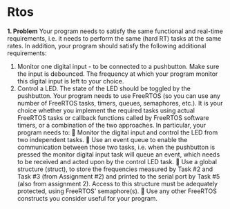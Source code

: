 # Rtos 

**1. Problem**
Your program needs to satisfy the same functional and real-time requirements, i.e.
it needs to perform the same (hard RT) tasks at the same rates.
In addition, your program should satisfy the following additional requirements:
1. Monitor one digital input - to be connected to a pushbutton. Make sure the input is
debounced. The frequency at which your program monitor this digital input is left to your
choice.
2. Control a LED. The state of the LED should be toggled by the pushbutton.
Your program needs to use FreeRTOS (so you can use any number of FreeRTOS tasks, timers,
queues, semaphores, etc.). It is your choice whether you implement the required tasks using actual
FreeRTOS tasks or callback functions called by FreeRTOS software timers, or a combination of the
two approaches.
In particular, your program needs to:
 Monitor the digital input and control the LED from two independent tasks.
 Use an event queue to enable the communication between those two tasks, i.e. when the
pushbutton is pressed the monitor digital input task will queue an event, which needs to be
received and acted upon by the control LED task.
 Use a global structure (struct), to store the frequencies measured by Task #2 and Task #3
(from Assignment #2) and printed to the serial port by Task #5 (also from assignment 2).
Access to this structure must be adequately protected, using FreeRTOS’ semaphore(s).
 Use any other FreeRTOS constructs you consider useful for your program.

